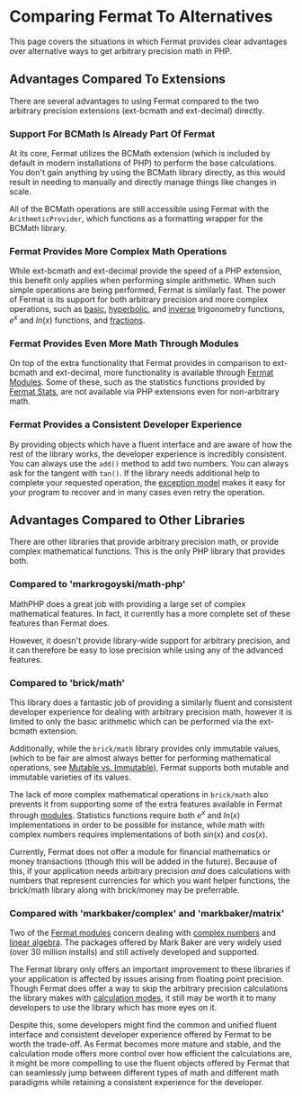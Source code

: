 # Comparing Fermat To Alternatives

This page covers the situations in which Fermat provides clear advantages over alternative ways to get arbitrary precision math in PHP.

## Advantages Compared To Extensions

There are several advantages to using Fermat compared to the two arbitrary precision extensions (ext-bcmath and ext-decimal) directly.

### Support For BCMath Is Already Part Of Fermat

At its core, Fermat utilizes the BCMath extension (which is included by default in modern installations of PHP) to perform the base calculations. You don't gain anything by using the BCMath library directly, as this would result in needing to manually and directly manage things like changes in scale.

All of the BCMath operations are still accessible using Fermat with the `ArithmeticProvider`, which functions as a formatting wrapper for the BCMath library.

### Fermat Provides More Complex Math Operations

While ext-bcmath and ext-decimal provide the speed of a PHP extension, this benefit only applies when performing simple arithmetic. When such simple operations are being performed, Fermat is similarly fast. The power of Fermat is its support for both arbitrary precision and more complex operations, such as [basic](trigonometry/basic.md), [hyperbolic](trigonometry/hyperbolic.md), and [inverse](trigonometry/inverse.md) trigonometry functions, $`e^x`$ and $`ln(x)`$ functions, and [fractions](types-and-values/fractions.md).

### Fermat Provides Even More Math Through Modules

On top of the extra functionality that Fermat provides in comparison to ext-bcmath and ext-decimal, more functionality is available through [Fermat Modules](getting-started/modules.md). Some of these, such as the statistics functions provided by [Fermat Stats](modules/stats/about.md), are not available via PHP extensions even for non-arbitrary math.

### Fermat Provides a Consistent Developer Experience

By providing objects which have a fluent interface and are aware of how the rest of the library works, the developer experience is incredibly consistent. You can always use the `add()` method to add two numbers. You can always ask for the tangent with `tan()`. If the library needs additional help to complete your requested operation, the [exception model](getting-started/exceptions.md) makes it easy for your program to recover and in many cases even retry the operation.

## Advantages Compared to Other Libraries

There are other libraries that provide arbitrary precision math, or provide complex mathematical functions. This is the only PHP library that provides both.

### Compared to 'markrogoyski/math-php'

MathPHP does a great job with providing a large set of complex mathematical features. In fact, it currently has a more complete set of these features than Fermat does.

However, it doesn't provide library-wide support for arbitrary precision, and it can therefore be easy to lose precision while using any of the advanced features.

### Compared to 'brick/math'

This library does a fantastic job of providing a similarly fluent and consistent developer experience for dealing with arbitrary precision math, however it is limited to only the basic arithmetic which can be performed via the ext-bcmath extension.

Additionally, while the `brick/math` library provides only immutable values, (which to be fair are almost always better for performing mathematical operations, see [Mutable vs. Immutable](getting-started/mutability.md)), Fermat supports both mutable and immutable varieties of its values.

The lack of more complex mathematical operations in `brick/math` also prevents it from supporting some of the extra features available in Fermat through [modules](getting-started/modules.md). Statistics functions require both $`e^x`$ and $`ln(x)`$ implementations in order to be possible for instance, while math with complex numbers requires implementations of both $`sin(x)`$ and $`cos(x)`$.

Currently, Fermat does not offer a module for financial mathematics or money transactions (though this will be added in the future). Because of this, if your application needs arbitrary precision *and* does calculations with numbers that represent currencies for which you want helper functions, the brick/math library along with brick/money may be preferrable.

### Compared with 'markbaker/complex' and 'markbaker/matrix'

Two of the [Fermat modules](getting-started/modules.md) concern dealing with [complex numbers](modules/complex-numbers/about.md) and [linear algebra](modules/linear-algebra/about.md). The packages offered by Mark Baker are very widely used (over 30 million installs) and still actively developed and supported.

The Fermat library only offers an important improvement to these libraries if your application is affected by issues arising from floating point precision. Though Fermat does offer a way to skip the arbitrary precision calculations the library makes with [calculation modes](configuration/calculation-modes.md), it still may be worth it to many developers to use the library which has more eyes on it.

Despite this, some developers might find the common and unified fluent interface and consistent developer experience offered by Fermat to be worth the trade-off. As Fermat becomes more mature and stable, and the calculation mode offers more control over how efficient the calculations are, it might be more compelling to use the fluent objects offered by Fermat that can seamlessly jump between different types of math and different math paradigms while retaining a consistent experience for the developer.